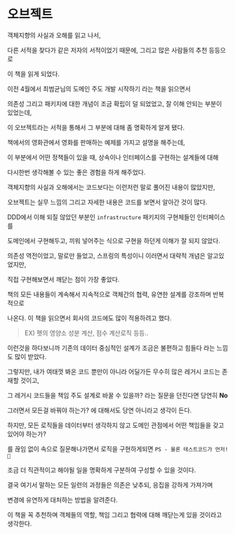 # 오브젝트

객체지향의 사실과 오해를 읽고 나서,

다른 서적을 찾다가 같은 저자의 서적이었기 때문에, 그리고 많은 사람들의 추천 등등으로

이 책을 읽게 되었다.

이전 4월에서 최범균님의 도메인 주도 개발 시작하기 라는 책을 읽으면서

의존성 그리고 패키지에 대한 개념이 조금 확립이 덜 되었었고, 잘 이해 안되는 부분이 있었는데,

이 오브젝트라는 서적을 통해서 그 부분에 대해 좀 명확하게 알게 됐다.

책에서의 영화관에서 영화를 판매하는 예제를 가지고 설명을 해주는데,

이 부분에서 어떤 정책들이 있을 때, 상속이나 인터페이스를 구현하는 설계들에 대해

다시한번 생각해볼 수 있는 좋은 경험을 하게 해주었다.

객체지향의 사실과 오해에서는 코드보다는 이런저런 말로 풀어진 내용이 많았지만,

오브젝트는 실무 느낌의 그리고 자세한 내용은 코드를 보면서 알아간 것이 많다.

DDD에서 이해 되질 않았던 부분인 `infrastructure` 패키지의 구현체들인 인터페이스를

도메인에서 구현해두고, 끼워 넣어주는 식으로 구현을 하던게 이해가 잘 되지 않았다.

의존성 역전이었고, 말로만 들었고, 스프링의 특성이니 이러면서 대략적 개념은 알고있었지만,

직접 구현해보면서 깨닫는 점이 가장 좋았다.

책의 모든 내용들이 계속해서 지속적으로 객체간의 협력, 유연한 설계를 강조하며 반복적으로

나온다. 이 책을 읽으면서 회사의 코드에도 많이 적용하려고 했다.

> EX) 펫의 영양소 성분 계산, 점수 계산로직 등등..

이런것을 하다보니까 기존의 데이터 중심적인 설계가 조금은 불편하고 힘들다 라는 느낌도 많이 받았다.

그렇지만, 내가 여태껏 봐온 코드 뿐만이 아니라 어딜가든 무수히 많은 레거시 코드는 존재할 것이고,

그 레거시 코드들을 책임 주도 설계로 바꿀 수 있을까? 라는 질문을 던진다면 당연히 **No**

그러면서 모든걸 바꿔야 하는가? 에 대해서도 당연 아니라고 생각이 든다.

하지만, 모든 로직들을 데이터부터 생각하지 않고 도메인 관점에서 어떤 책임들을 갖고 있어야 하는가?

를 끊임 없이 속으로 질문해나가면서 로직을 구현하게되면 `PS - 물론 테스트코드가 먼저! 🙏`

조금 더 직관적이고 해야될 일을 명확하게 구분하여 구성할 수 있을 것이다.

결국 여기서 말하는 모든 일련의 과정들은 의존은 낮추되, 응집을 강하게 가져가며

변경에 유연하게 대처하는 방법을 알려준다.

이 책을 꼭 추천하며 객체들의 역할, 책임 그리고 협력에 대해 깨닫는게 있을 것이라고 생각한다.